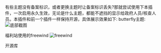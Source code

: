 有些主题没有备案标识，或者更换主题时让备案标识丢失?那就尝试使用下本插件，一次启用永久生效，无论是什么主题，都能不遮挡的显示给政府人员/核查人员。本插件和前一个插件一样保持开源，具体展示效果如下:
butterfly主题:
![底部截图][1]

福利站使用的freewind
![freewind][2]

开源库


  [1]: https://blogimg.nuoyis.com/typecho/uploads/2023/07/4248534123.png
  [2]: https://blogimg.nuoyis.com/typecho/uploads/2023/07/545999169.png
